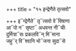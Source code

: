 +++
title = "१५ इन्द्रेणैते तृत्सवो"

+++
इ᳓न्द्रेणैते᳓ तृ᳓त्सवो वे᳓विषाणा  
आ᳓पो न᳓ सृष्टा᳓ अधवन्त नी᳓चीः  
दुर्मित्रा᳓सः प्रकलवि᳓न् मि᳓माना  
जहु᳓र् वि᳓श्वानि भो᳓जना सुदा᳓से